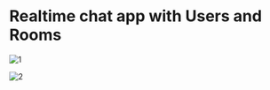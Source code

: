 # Realtime chat app with Users and Rooms

![1](https://user-images.githubusercontent.com/24768132/89112744-379eeb00-d42d-11ea-805f-bc764af9a620.JPG)

![2](https://user-images.githubusercontent.com/24768132/89112745-38378180-d42d-11ea-8757-d051454038db.JPG)
